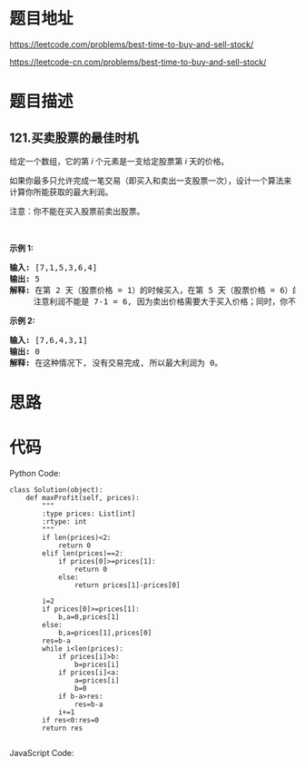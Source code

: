 # 题目地址
https://leetcode.com/problems/best-time-to-buy-and-sell-stock/

https://leetcode-cn.com/problems/best-time-to-buy-and-sell-stock/
# 题目描述
## 121.买卖股票的最佳时机
<p>给定一个数组，它的第&nbsp;<em>i</em> 个元素是一支给定股票第 <em>i</em> 天的价格。</p>

<p>如果你最多只允许完成一笔交易（即买入和卖出一支股票一次），设计一个算法来计算你所能获取的最大利润。</p>

<p>注意：你不能在买入股票前卖出股票。</p>

<p>&nbsp;</p>

<p><strong>示例 1:</strong></p>

<pre><strong>输入:</strong> [7,1,5,3,6,4]
<strong>输出:</strong> 5
<strong>解释: </strong>在第 2 天（股票价格 = 1）的时候买入，在第 5 天（股票价格 = 6）的时候卖出，最大利润 = 6-1 = 5 。
     注意利润不能是 7-1 = 6, 因为卖出价格需要大于买入价格；同时，你不能在买入前卖出股票。
</pre>

<p><strong>示例 2:</strong></p>

<pre><strong>输入:</strong> [7,6,4,3,1]
<strong>输出:</strong> 0
<strong>解释: </strong>在这种情况下, 没有交易完成, 所以最大利润为 0。
</pre>

# 思路

# 代码
Python Code:

```
class Solution(object):
    def maxProfit(self, prices):
        """
        :type prices: List[int]
        :rtype: int
        """
        if len(prices)<2:
            return 0
        elif len(prices)==2:
            if prices[0]>=prices[1]:
                return 0
            else:
                return prices[1]-prices[0]
            
        i=2
        if prices[0]>=prices[1]:
            b,a=0,prices[1]
        else:
            b,a=prices[1],prices[0]
        res=b-a
        while i<len(prices):
            if prices[i]>b:
                b=prices[i]
            if prices[i]<a:
                a=prices[i]
                b=0
            if b-a>res:
                res=b-a
            i+=1
        if res<0:res=0
        return res
                
```
JavaScript Code:

```

```
